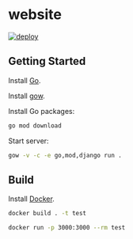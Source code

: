 # website

[![deploy](https://github.com/jketcham/website/actions/workflows/deploy.yaml/badge.svg)](https://github.com/jketcham/website/actions/workflows/deploy.yaml)

## Getting Started

Install [Go](https://go.dev/doc/install).

Install [gow](https://github.com/mitranim/gow).

Install Go packages:
```bash
go mod download
```

Start server:
```bash
gow -v -c -e go,mod,django run .
```

## Build

Install [Docker](https://docs.docker.com/get-docker/).

```bash
docker build . -t test
```

```bash
docker run -p 3000:3000 --rm test
```
